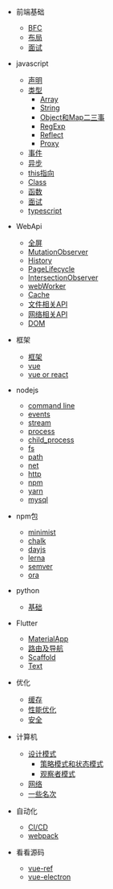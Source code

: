 * 前端基础
  * [BFC](css/BFC.md)
  * [布局](css/layout.md)
  * [面试](css/css面试点.md)
  
* javascript
  * [声明](js/声明.md)
  * [类型](js/内置类型.md)
    * [Array](js/array.md)
    * [String](js/string.md)
    * [Object和Map二三事](js/Object.md)
    * [RegExp](js/RegExp.md)
    * [Reflect](js/Reflect.md)
    * [Proxy](js/proxy.md)
  * [事件](js/EventLoop.md)
  * [异步](js/Promise.md)
  * [this指向](js/this指向.md)
  * [Class](js/Class.md)
  * [函数](js/函数.md)
  * [面试](js/interview.md)
  * [typescript](js/typescript.md)

* WebApi
  * [全屏](webApi/fullscreen.md)
  * [MutationObserver](webApi/MutationObserver.md)
  * [History](webApi/History.md)
  * [PageLifecycle](webApi/PageLifecycle.md)
  * [IntersectionObserver](webApi/IntersectionObserver.md)
  * [webWorker](weApi/webWorker.md)
  * [Cache](webApi/cache.md)  
  * [文件相关API](webApi/文件相关API.md)
  * [网络相关API](webApi/网络相关Api.md)
  * [DOM](webApi/DOM.md)

* 框架
  * [框架](mvvm/框架.md)
  * [vue](mvvm/vue.md)
  * [vue or react](mvvm/vue和react的diff.md)

* nodejs
  * [command line](node/commandLine.md)
  * [events](node/native/events.md)
  * [stream](node/native/stream.md)
  * [process](node/native/process.md)
  * [child_process](node/native/child_process.md)
  * [fs](node/native/fs.md)
  * [path](node/native/path.md)
  * [net](node/native/net.md)
  * [http](node/native/http.md)  
  * [npm](node/npm/npm.md)
  * [yarn](node/npm/yarn.md)
  * [mysql](database/mysql.md)

* npm包
  * [minimist](node/npm/minimist.md)
  * [chalk](node/npm/chalk.md)
  * [dayjs](node/npm/dayjs.md)
  * [lerna](node/npm/lerna.md)
  * [semver](node/npm/semver.md)
  * [ora](node/npm/ora.md)

* python
  * [基础](python/python.md)

* Flutter
  * [MaterialApp](flutter/app配置.md)
  * [路由及导航](flutter/路由和导航.md)
  * [Scaffold](flutter/页面容器.md)
  * [Text](flutter/Text.md)
  
* 优化
  * [缓存](chrome/cache.md)
  * [性能优化](chrome/performance.md)
  * [安全](chrome/safety.md)
  
* 计算机
  * [设计模式](computer/设计模式.md)
    * [策略模式和状态模式](computer/策略模式&状态模式.md)
    * [观察者模式](computer/观察者模式.md)
  * [网络](computer/网络.md)
  * [一些名次](computer/notification.md)

* 自动化
  * [CI/CD](mode/CICD.md)
  * [webpack](mode/webpack.md)

* 看看源码
  * [vue-ref](sourceCode/vue-ref.md)
  * [vue-electron](sourceCode/vue-electron.md)

